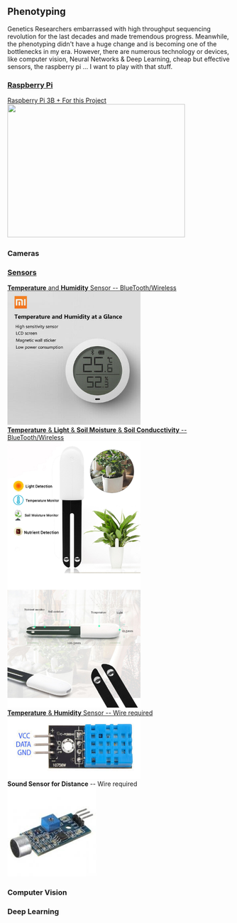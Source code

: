 ## Phenotyping
Genetics Researchers embarrassed with high throughput sequencing revolution for the last decades and made tremendous progress. Meanwhile, the phenotyping didn't have a huge change and is becoming one of the bottlenecks in my era. However, there are numerous technology or devices, like computer vision, Neural Networks & Deep Learning, cheap but effective sensors, the raspberry pi ... I want to play with that stuff.

### [Raspberry Pi](/RaspberryPi)

[Raspberry Pi 3B + For this Project](/RaspberryPi)   
[<img src="/figures/RaspberryPi3B+.jpg"  width="400" height="300">](/RaspberryPi)   

### Cameras

### [Sensors](/Sensors)
[**Temperature** and **Humidity** Sensor -- BlueTooth/Wireless](/Sensors/MiTemperatureHumiditySensor)    
[<img src="/figures/Mi-Temperature-Humidity-Sensor.jpg"  width="300" height="300">](/Sensors/MiTemperatureHumiditySensor)    
[**Temperature** & **Light** & **Soil Moisture** & **Soil Conducctivity** -- BlueTooth/Wireless  ](/Sensors/Miflora/)  
[<img src="/figures/MiFlora.jpg"  width="300" height="600">](/Sensors/Miflora/)     
[**Temperature** & **Humidity** Sensor -- Wire required ](/Sensors/DHT11/)    
[<img src="/figures/DHT11.jpg"  width="300" height="140">](/Sensors/DHT11/)      
**Sound Sensor for Distance** -- Wire required   
<img src="/figures/SoundSensor.jpg"  width="200" height="200">    
### Computer Vision

### Deep Learning
